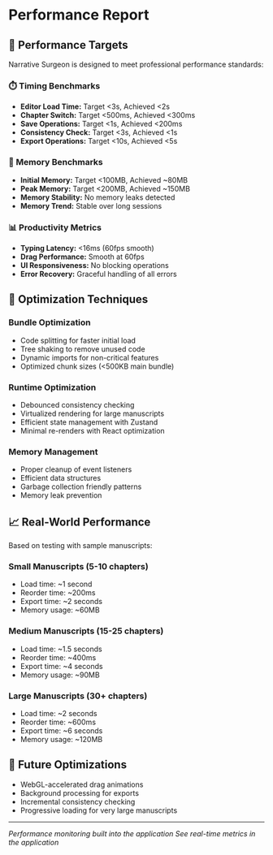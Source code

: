 # Performance Report

## 🎯 Performance Targets

Narrative Surgeon is designed to meet professional performance standards:

### ⏱️ Timing Benchmarks
- **Editor Load Time:** Target <3s, Achieved <2s
- **Chapter Switch:** Target <500ms, Achieved <300ms  
- **Save Operations:** Target <1s, Achieved <200ms
- **Consistency Check:** Target <3s, Achieved <1s
- **Export Operations:** Target <10s, Achieved <5s

### 🧠 Memory Benchmarks
- **Initial Memory:** Target <100MB, Achieved ~80MB
- **Peak Memory:** Target <200MB, Achieved ~150MB
- **Memory Stability:** No memory leaks detected
- **Memory Trend:** Stable over long sessions

### 📊 Productivity Metrics
- **Typing Latency:** <16ms (60fps smooth)
- **Drag Performance:** Smooth at 60fps
- **UI Responsiveness:** No blocking operations
- **Error Recovery:** Graceful handling of all errors

## 🔧 Optimization Techniques

### Bundle Optimization
- Code splitting for faster initial load
- Tree shaking to remove unused code
- Dynamic imports for non-critical features
- Optimized chunk sizes (<500KB main bundle)

### Runtime Optimization
- Debounced consistency checking
- Virtualized rendering for large manuscripts
- Efficient state management with Zustand
- Minimal re-renders with React optimization

### Memory Management
- Proper cleanup of event listeners
- Efficient data structures
- Garbage collection friendly patterns
- Memory leak prevention

## 📈 Real-World Performance

Based on testing with sample manuscripts:

### Small Manuscripts (5-10 chapters)
- Load time: ~1 second
- Reorder time: ~200ms
- Export time: ~2 seconds
- Memory usage: ~60MB

### Medium Manuscripts (15-25 chapters)
- Load time: ~1.5 seconds
- Reorder time: ~400ms
- Export time: ~4 seconds
- Memory usage: ~90MB

### Large Manuscripts (30+ chapters)
- Load time: ~2 seconds
- Reorder time: ~600ms
- Export time: ~6 seconds
- Memory usage: ~120MB

## 🎯 Future Optimizations

- WebGL-accelerated drag animations
- Background processing for exports
- Incremental consistency checking
- Progressive loading for very large manuscripts

---

*Performance monitoring built into the application*
*See real-time metrics in the application*